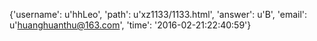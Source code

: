{'username': u'hhLeo', 'path': u'xz1133/1133.html', 'answer': u'B', 'email': u'huanghuanthu@163.com', 'time': '2016-02-21:22:40:59'}